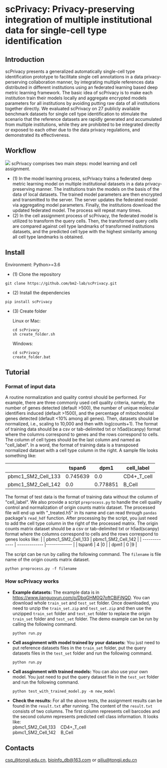 # scPrivacy: Privacy-preserving integration of multiple institutional data for single-cell type identification
## Introduction
scPrivacy presents a generalized automatically single-cell type identification prototype to facilitate single cell annotations in a data privacy-perserving collaboration manner, by integrating multiple references data distributed in different institutions using an federated learning based deep metric learning framework. The basic idea of scPrivacy is to make each institution train their models locally and aggregate encrypted models parameters for all institutions by avoiding putting raw data of all institutions together directly. We evaluated scPrivacy on 27 publicly available benchmark datasets for single cell type identification to stimulate the scenario that the reference datasets are rapidly generated and accumulated from multiple institutions, while they are prohibited to be integrated directly or exposed to each other due to the data privacy regulations, and demonstrated its effectiveness. 
## Workflow
![](https://github.com/bm2-lab/scPrivacy/blob/main/scPrivacy_workflow.png)
scPrivacy comprises two main steps: model learning and cell assignment.
* (1) In the model learning process, scPrivacy trains a federated deep metric learning model on multiple institutional datasets in a data privacy-preserving manner. The institutions train the models on the basis of the data of local datasets. The trained model parameters are then encrypted and transmitted to the server. The server updates the federated model via aggregating model parameters. Finally, the institutions download the updated federated model. The process will repeat many times.
* (2) In the cell assignment process of scPrivacy, the federated model is utilized to transform the query cells. Then, the transformed query cells are compared against cell type landmarks of transformed institutions datasets, and the predicted cell type with the highest similarity among all cell type landmarks is obtained.

## Install
Environment: Python>=3.6
* (1) Clone the repository
```
git clone https://github.com/bm2-lab/scPrivacy.git  
```
* (2) Install the dependencies
```
pip install scPrivacy
```
* (3) Create folder 

   Linux or Mac:
   ```
   cd scPrivacy
   sh create_folder.sh
   ```
   Windows:
   ```
   cd scPrivacy
   create_folder.bat
   ```
## Tutorial
### Format of input data
A routine normalization and quality control should be performed. For example, there are three commonly used cell quality criteria, namely, the number of genes detected (default >500), the number of unique molecular identifiers induced (default >1500), and the percentage of mitochondrial genes detected (default <10% among all genes). Then, datasets should be normalized, i.e., scaling to 10,000 and then with log(counts+1).
The format of training data should be a csv or tab-delimited txt or h5ad(scanpy) format where the columns correspond to genes and the rows correspond to cells. The column of cell types should be the last column and named as "cell_label". In a word, the format of training data is a transposed normalized dataset with a cell type column in the right. A sample file looks something like:

|   | tspan6 | dpm1 | cell_label |
| ------------- | ------------- |------------- | ------------- |
| pbmc1_SM2_Cell_133  | 0.745639  |0.0  |CD4+_T_cell |
| pbmc1_SM2_Cell_142  | 0.0  |0.778851  |B_Cell  |

The format of test data is the format of training data without the column of "cell_label".
We also provide a script `preprocess.py` to handle the cell quality control and normalization of origin counts matrix dataset. The processed file will end up with "\_treated.h5" in its name and can read through `pandas` package's `read_hdf` function. After processing by the script, you just need to add the cell type column in the right of the processed matrix. The origin counts matrix dataset should be a csv or tab-delimited txt or h5ad(scanpy) format where the columns correspond to cells and the rows correspond to genes looks like:
|   | pbmc1_SM2_Cell_133 | pbmc1_SM2_Cell_142 |
| ------------- | ------------- |------------- |
| tspan6  | 4  |0  |
| dpm1  | 0  |9  |

The script can be run by calling the following command. The `filename` is file name of the origin counts matrix dataset.
  ```
  python preprocess.py -f filename
  ```
### How scPrivacy works
* **Example datasets:** The example data is in https://www.jianguoyun.com/p/DbqGHM0Q7oftCBiFjNQD. You can download whole `train_set` and `test_set` folder. Once downloaded, you need to unzip the `train_set.zip` and `test_set.zip` and then use the unzipped `train_set` folder and `test_set` folder to replace the origin `train_set` folder and `test_set` folder. The demo example can be run by calling the following command.
  ```
  python run.py
  ```
* **Cell assginment with model trained by your datasets:** You just need to put reference datasets files in the `train_set` folder, put the query datasets files in the `test_set` folder and run the following command.
  ```
  python run.py
  ```
* **Cell assginment with trained models:** You can also use your own model. You just need to put the query dataset file in the `test_set` folder and run the following command.
  ```
  python test_with_trained_model.py -m new_model
  ```
* **Check the results:** For all the above tests, the assignment results can be found in the `result.txt`  after running. The content of the `result.txt` consists of two columns. The first column represents cell barcodes and the second column represents predicted cell class information. It looks like:<br />
pbmc1_SM2_Cell_133&nbsp;&nbsp;&nbsp;&nbsp;CD4+_T_cell<br />
pbmc1_SM2_Cell_142&nbsp;&nbsp;&nbsp;&nbsp;B_Cell

## Contacts  
csq_@tongji.edu.cn, bioinfo_db@163.com or qiliu@tongji.edu.cn
